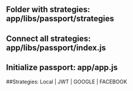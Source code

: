 ## Folder with strategies: app/libs/passport/strategies
## Connect all strategies: app/libs/passport/index.js
## Initialize passport: app/app.js

##Strategies: Local | JWT | GOOGLE | FACEBOOK